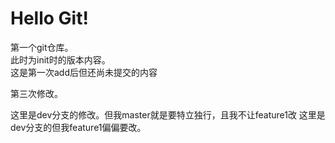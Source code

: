 # Hello Git!  

第一个git仓库。  
此时为init时的版本内容。  
这是第一次add后但还尚未提交的内容  
  
第三次修改。  

这里是dev分支的修改。但我master就是要特立独行，且我不让feature1改
这里是dev分支的但我feature1偏偏要改。